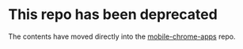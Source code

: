 # This repo has been deprecated

The contents have moved directly into the [mobile-chrome-apps](https://github.com/MobileChromeApps/mobile-chrome-apps) repo.
